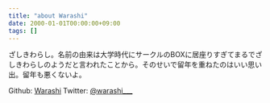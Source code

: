 ```yaml
---
title: "about Warashi"
date: 2000-01-01T00:00:00+09:00
tags: []
---
```


ざしきわらし。名前の由来は大学時代にサークルのBOXに居座りすぎてまるでざしきわらしのようだと言われたことから。そのせいで留年を重ねたのはいい思い出。留年も悪くないよ。

Github: [Warashi](https://github.com/Warashi)
Twitter: [@warashi___](https://twitter.com/warashi___)
